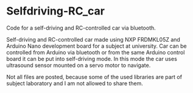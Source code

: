 # Selfdriving-RC_car
Code for a self-driving and RC-controlled car via bluetooth.

Self-driving and RC-controlled car made using NXP FRDMKL05Z and Arduino Nano development board for a subject at university. 
Car can be controlled from Arduino via bluetooth or from the same Arduino control board it can be put into self-driving mode.
In this mode the car uses ultrasound sensor mounted on a servo motor to navigate.

Not all files are posted, because some of the used libraries are part of subject laboratory and I am not allowed to share them.
